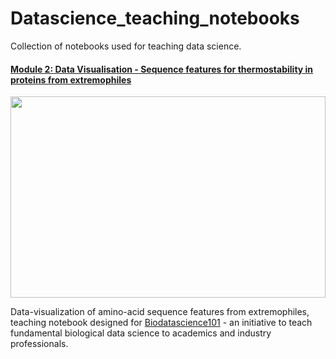 # Datascience_teaching_notebooks

Collection of notebooks used for teaching data science.

#### [Module 2: Data Visualisation - Sequence features for thermostability in proteins from extremophiles](https://github.com/Magnushhoie/Datascience_teaching_notebooks/blob/master/Module_2_Sequence_DataVisualization__public_MH_AFS.ipynb)
<img src="https://github.com/Magnushhoie/Datascience_teaching_notebooks/blob/master/img/module2_logo.png?raw=true" width="504" height="322">

Data-visualization of amino-acid sequence features from extremophiles, teaching notebook designed for [Biodatascience101](https://biodatascience101.github.io) - an initiative to teach fundamental biological data science to academics and industry professionals.
